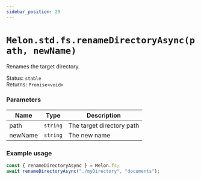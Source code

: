 ```yaml
---
sidebar_position: 20
---
```


# `Melon.std.fs.renameDirectoryAsync(path, newName)`

Renames the target directory.

Status: `stable` <br />
Returns: `Promise<void>`

### Parameters

| Name | Type | Description |
| ---- | ---- | ----------- |
| path | `string` | The target directory path |
| newName | `string` | The new name |

### Example usage

```ts
const { renameDirectoryAsync } = Melon.fs;
await renameDirectoryAsync("./myDirectory", "documents");
```